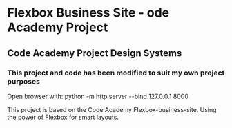 # Flexbox Business Site -  ode Academy Project

## Code Academy Project Design Systems

### This project and code has been modified to suit my own project purposes

Open browser with: python -m http.server --bind 127.0.0.1 8000

This project is based on the Code Academy Flexbox-business-site.
Using the power of Flexbox for smart layouts.

